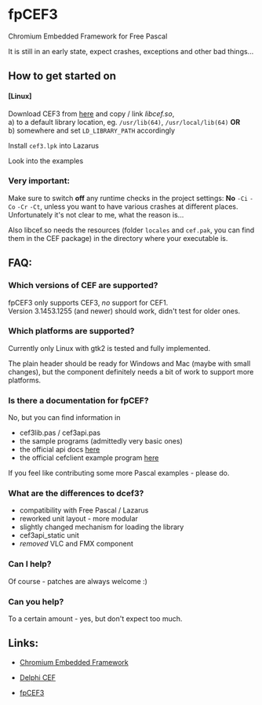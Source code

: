 fpCEF3
======

Chromium Embedded Framework for Free Pascal

It is still in an early state, expect crashes, exceptions and other bad things...

## How to get started on
#### [Linux]
Download CEF3 from [here][1] and copy / link _libcef.so_,  
  a) to a default library location, eg. `/usr/lib(64)`, `/usr/local/lib(64)` __OR__  
  b) somewhere and set `LD_LIBRARY_PATH` accordingly

Install `cef3.lpk` into Lazarus

Look into the examples

### Very important:
Make sure to switch **off** any runtime checks in the project settings:
**No** `-Ci` `-Co` `-Cr` `-Ct`, unless you want to have various crashes at different places.
Unfortunately it's not clear to me, what the reason is...

Also libcef.so needs the resources (folder `locales` and `cef.pak`, you can find them in the CEF package) in the directory where your executable is.


## FAQ:
### Which versions of CEF are supported?

fpCEF3 only supports CEF3, *no* support for CEF1.  
Version 3.1453.1255 (and newer) should work, didn't test for older ones.

### Which platforms are supported?

Currently only Linux with gtk2 is tested and fully implemented.

The plain header should be ready for Windows and Mac (maybe with small changes), but the component definitely needs a bit of work to support more platforms.


### Is there a documentation for fpCEF?
No, but you can find information in

- cef3lib.pas / cef3api.pas
- the sample programs (admittedly very basic ones)
- the official api docs [here][2]
- the official cefclient example program [here][3]

If you feel like contributing some more Pascal examples - please do.

### What are the differences to dcef3?
- compatibility with Free Pascal / Lazarus
- reworked unit layout - more modular
- slightly changed mechanism for loading the library
- cef3api_static unit
- _removed_ VLC and FMX component

### Can I help?
Of course - patches are always welcome :)

### Can you help?
To a certain amount - yes, but don't expect too much.

## Links:
 *  [Chromium Embedded Framework](http://code.google.com/p/chromiumembedded)
 *  [Delphi CEF](http://code.google.com/p/dcef3)

 *  [fpCEF3](http://github.com/dliw/fpCEF3)

[1]:http://www.magpcss.net/cef_downloads
[2]:http://magpcss.org/ceforum/apidocs3/
[3]:http://code.google.com/p/chromiumembedded/source/browse/#svn%2Ftrunk%2Fcef3%2Ftests%2Fcefclient